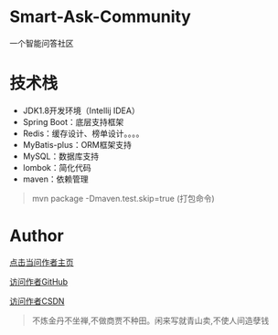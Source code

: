 # Smart-Ask-Community
一个智能问答社区

# 技术栈
- JDK1.8开发环境（Intellij IDEA）
- Spring Boot：底层支持框架
- Redis：缓存设计、榜单设计。。。。
- MyBatis-plus：ORM框架支持
- MySQL：数据库支持
- lombok：简化代码
- maven：依赖管理

> mvn package -Dmaven.test.skip=true (打包命令)

# Author
[点击当问作者主页](http://59.110.23.184:8081/)      

[访问作者GitHub](https://github.com/fengyn1218)   

[访问作者CSDN](https://blog.csdn.net/weixin_45518155?spm=1000.2115.3001.5343)
> 不炼金丹不坐禅,不做商贾不种田。闲来写就青山卖,不使人间造孽钱
